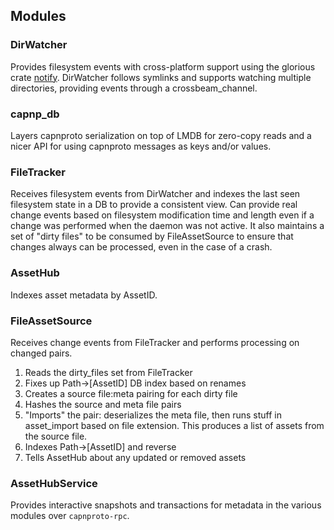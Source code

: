 ## Modules

### DirWatcher
Provides filesystem events with cross-platform support using the glorious crate [notify](https://docs.rs/notify/4.0.6/notify/). DirWatcher follows symlinks and supports watching multiple directories, providing events through a crossbeam_channel.

### capnp_db
Layers capnproto serialization on top of LMDB for zero-copy reads and a nicer API for using capnproto messages as keys and/or values.

### FileTracker
Receives filesystem events from DirWatcher and indexes the last seen filesystem state in a DB to provide a consistent view. Can provide real change events based on filesystem modification time and length even if a change was performed when the daemon was not active. It also maintains a set of "dirty files" to be consumed by FileAssetSource to ensure that changes always can be processed, even in the case of a crash.

### AssetHub
Indexes asset metadata by AssetID.

### FileAssetSource
Receives change events from FileTracker and performs processing on changed pairs.
1. Reads the dirty_files set from FileTracker
2. Fixes up Path->\[AssetID\] DB index based on renames
3. Creates a source file:meta pairing for each dirty file
4. Hashes the source and meta file pairs
5. "Imports" the pair: deserializes the meta file, then runs stuff in asset_import based on file extension. This produces a list of assets from the source file.
6. Indexes Path->\[AssetID\] and reverse
7. Tells AssetHub about any updated or removed assets

### AssetHubService
Provides interactive snapshots and transactions for metadata in the various modules over `capnproto-rpc`.